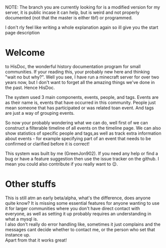 NOTE: The branch you are currently looking for is a modified version for my server, it is public incase it can help, but is weird and not properly documented (not that the master is either tbf) or programmed.

I don't rly feel like writing a whole explanation again so ill give you the start page description

# Welcome

to HisDoc, the wonderful history documentation program for small communities. If your reading this, your probably new here and thinking "wait no but why?". Well you see, I have run a minecraft server for over two years now, but I don't want to forget all the amazing things we've done in the past. Hence HisDoc.

The system used 3 main components, events, people, and tags. Events are as their name is, events that have occurred in this community. People just mean someone that has participated or was related toan event. And tags are just a way of grouping events.

So now your probably wondering what we can do, well first of we can construct a filterable timeline of all events on the timeline page. We can also show statistics of specific people and tags,as well as track extra information about events - for example specifying part of an event that needs to be confirmed or clarified before it is correct!

This system was built by me (GreenJon902). If you need any help or find a bug or have a feature suggestion then use the issue tracker on the github. I mean you could also contribute if you really want to 😉.


# Other stuffs
This is still atm an early beta/alpha, what's the difference, does anyone quite know? It is missing some essential features for anyone wanting to use it for larger communities where you don't have direct contact with everyone, as well as setting it up probably requires an understanding in what a mysql is.  
I also don't really do error handling like, sometimes it just complains and the messages cant decide whether to contact me, or the person who set that instance up.   
Apart from that it works great!
